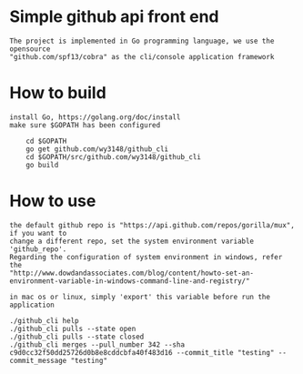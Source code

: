 # Simple github api front end
    The project is implemented in Go programming language, we use the opensource
    "github.com/spf13/cobra" as the cli/console application framework 

# How to build
    install Go, https://golang.org/doc/install
    make sure $GOPATH has been configured

```
    cd $GOPATH
    go get github.com/wy3148/github_cli
    cd $GOPATH/src/github.com/wy3148/github_cli
    go build
```

# How to use
    the default github repo is "https://api.github.com/repos/gorilla/mux", if you want to
    change a different repo, set the system environment variable 'github_repo'.
    Regarding the configuration of system environment in windows, refer the 
    "http://www.dowdandassociates.com/blog/content/howto-set-an-environment-variable-in-windows-command-line-and-registry/"

    in mac os or linux, simply 'export' this variable before run the application

    ./github_cli help
    ./github_cli pulls --state open
    ./github_cli pulls --state closed
    ./github_cli merges --pull_number 342 --sha c9d0cc32f50dd25726d0b8e8cddcbfa40f483d16 --commit_title "testing" --commit_message "testing"
